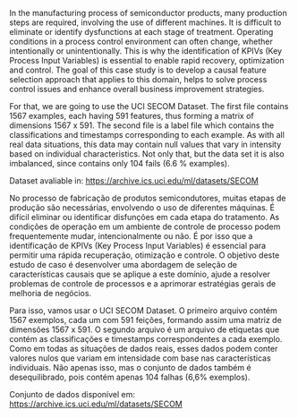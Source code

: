 In the manufacturing process of semiconductor products, many production steps are required, involving the use of different machines. It is difficult to eliminate or identify dysfunctions at each stage of treatment. Operating conditions in a process control environment can often change, whether intentionally or unintentionally. This is why the identification of KPIVs (Key Process Input Variables) is essential to enable rapid recovery, optimization and control. The goal of this case study is to develop a causal feature selection approach that applies to this domain, helps to solve process control issues and enhance overall business improvement strategies.

For that, we are going to use the UCI SECOM Dataset. The first file contains 1567 examples, each having 591 features, thus forming a matrix of dimensions 1567 x 591. The second file is a label file which contains the classifications and timestamps corresponding to each example. As with all real data situations, this data may contain null values that vary in intensity based on individual characteristics. Not only that, but the data set it is also imbalanced, since contains only 104 fails (6.6 % examples).

Dataset avaliable in: https://archive.ics.uci.edu/ml/datasets/SECOM

No processo de fabricação de produtos semicondutores, muitas etapas de produção são necessárias, envolvendo o uso de diferentes máquinas. É difícil eliminar ou identificar disfunções em cada etapa do tratamento. As condições de operação em um ambiente de controle de processo podem frequentemente mudar, intencionalmente ou não. É por isso que a identificação de KPIVs (Key Process Input Variables) é essencial para permitir uma rápida recuperação, otimização e controle. O objetivo deste estudo de caso é desenvolver uma abordagem de seleção de características causais que se aplique a este domínio, ajude a resolver problemas de controle de processos e a aprimorar estratégias gerais de melhoria de negócios.

Para isso, vamos usar o UCI SECOM Dataset. O primeiro arquivo contém 1567 exemplos, cada um com 591 feições, formando assim uma matriz de dimensões 1567 x 591. O segundo arquivo é um arquivo de etiquetas que contém as classificações e timestamps correspondentes a cada exemplo. Como em todas as situações de dados reais, esses dados podem conter valores nulos que variam em intensidade com base nas características individuais. Não apenas isso, mas o conjunto de dados também é desequilibrado, pois contém apenas 104 falhas (6,6% exemplos).

Conjunto de dados disponível em: https://archive.ics.uci.edu/ml/datasets/SECOM
